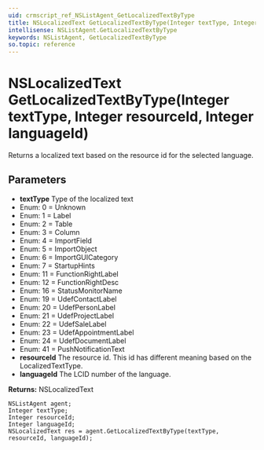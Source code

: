 ```yaml
---
uid: crmscript_ref_NSListAgent_GetLocalizedTextByType
title: NSLocalizedText GetLocalizedTextByType(Integer textType, Integer resourceId, Integer languageId)
intellisense: NSListAgent.GetLocalizedTextByType
keywords: NSListAgent, GetLocalizedTextByType
so.topic: reference
---
```


# NSLocalizedText GetLocalizedTextByType(Integer textType, Integer resourceId, Integer languageId)

Returns a localized text based on the resource id for the selected language.

## Parameters

* **textType** Type of the localized text
* Enum: 0 = Unknown 
* Enum: 1 = Label 
* Enum: 2 = Table 
* Enum: 3 = Column 
* Enum: 4 = ImportField 
* Enum: 5 = ImportObject 
* Enum: 6 = ImportGUICategory 
* Enum: 7 = StartupHints 
* Enum: 11 = FunctionRightLabel 
* Enum: 12 = FunctionRightDesc 
* Enum: 16 = StatusMonitorName 
* Enum: 19 = UdefContactLabel 
* Enum: 20 = UdefPersonLabel 
* Enum: 21 = UdefProjectLabel 
* Enum: 22 = UdefSaleLabel 
* Enum: 23 = UdefAppointmentLabel 
* Enum: 24 = UdefDocumentLabel 
* Enum: 41 = PushNotificationText 
* **resourceId** The resource id. This id has different meaning based on the LocalizedTextType.
* **languageId** The LCID number of the language.

**Returns:** NSLocalizedText

```crmscript
NSListAgent agent;
Integer textType;
Integer resourceId;
Integer languageId;
NSLocalizedText res = agent.GetLocalizedTextByType(textType, resourceId, languageId);
```

